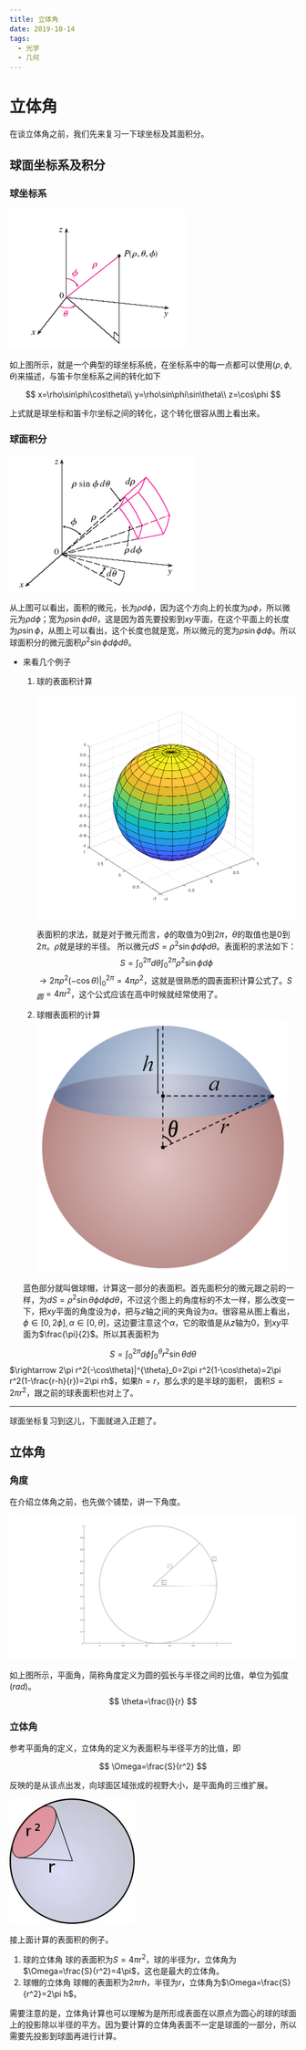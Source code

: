 ```yaml
---
title: 立体角
date: 2019-10-14
tags:
  - 光学
  - 几何
---
```

# 立体角
在谈立体角之前，我们先来复习一下球坐标及其面积分。

## 球面坐标系及积分

### 球坐标系

![sphere1](立体角/sphere1.png)

如上图所示，就是一个典型的球坐标系统，在坐标系中的每一点都可以使用$(\rho,\phi,\theta)$来描述，与笛卡尔坐标系之间的转化如下

$$
x=\rho\sin\phi\cos\theta\\
y=\rho\sin\phi\sin\theta\\
z=\cos\phi
$$

上式就是球坐标和笛卡尔坐标之间的转化，这个转化很容从图上看出来。

### 球面积分

![sphere2](立体角/sphere3.png)

从上图可以看出，面积的微元，长为$\rho d\phi$，因为这个方向上的长度为$\rho\phi$，所以微元为$\rho d\phi$；宽为$\rho\sin\phi d\theta$，这是因为首先要投影到$xy$平面，在这个平面上的长度为$\rho \sin\phi$，从图上可以看出，这个长度也就是宽，所以微元的宽为$\rho \sin\phi d\phi$。所以球面积分的微元面积$\rho^2 \sin\phi d\phi d\theta​$。

- 来看几个例子
  1. 球的表面积计算
     
     ![shpere4](立体角/sphere4.png)
     
     表面积的求法，就是对于微元而言，$\phi$的取值为$0$到$2\pi$，$\theta$的取值也是$0$到$2\pi$。$\rho$就是球的半径。
     所以微元$dS=\rho^2\sin\phi d\phi d\theta$。表面积的求法如下：
     $$
     S=\int_0^{2\pi}d\theta\int_0^{2\pi}\rho^2\sin\phi d\phi
     $$
     $\rightarrow 2\pi\rho^2(-\cos\theta)|^{2\pi}_0=4\pi\rho^2​$，这就是很熟悉的圆表面积计算公式了。$S_圆=4\pi r^2​$，这个公式应该在高中时候就经常使用了。

  2. 球帽表面积的计算
     ![shpere5](立体角/1.png)

  蓝色部分就叫做球帽，计算这一部分的表面积。首先面积分的微元跟之前的一样，为$dS=\rho^2\sin\theta\phi d\phi d\theta$，不过这个图上的角度标的不太一样，那么改变一下，把$xy$平面的角度设为$\phi$，把与$z$轴之间的夹角设为$\alpha$。很容易从图上看出，$\phi\in[0,2\phi],\alpha\in[0,\theta]$，这边要注意这个$\alpha$，它的取值是从$z$轴为$0$，到$xy$平面为$\frac{\pi}{2}$。所以其表面积为

$$
S=\int_0^{2\pi}d\phi\int_0^{\theta}r^2\sin\theta d\theta
$$
​	$\rightarrow 2\pi r^2(-\cos\theta)|^{\theta}_0=2\pi r^2(1-\cos\theta)=2\pi r^2(1-\frac{r-h}{r})=2\pi rh​$，如果$h=r​$，那么求的是半球的面积，	面积$S=2\pi r^2​$，跟之前的球表面积也对上了。

- - -

球面坐标复习到这儿，下面就进入正题了。
## 立体角

### 角度

在介绍立体角之前，也先做个铺垫，讲一下角度。

![](立体角/angle1.png)

如上图所示，平面角，简称角度定义为圆的弧长与半径之间的比值，单位为弧度($rad$)。
$$
\theta=\frac{l}{r}
$$


### 立体角

参考平面角的定义，立体角的定义为表面积与半径平方的比值，即

$$
\Omega=\frac{S}{r^2}
$$

反映的是从该点出发，向球面区域张成的视野大小，是平面角的三维扩展。

![](立体角/angle2.jpg)

接上面计算的表面积的例子。

1. 球的立体角
   球的表面积为$S=4\pi r^2​$，球的半径为$r​$，立体角为$\Omega=\frac{S}{r^2}=4\pi​$，这也是最大的立体角。
2. 球帽的立体角
   球帽的表面积为$2\pi rh$，半径为$r$，立体角为$\Omega=\frac{S}{r^2}=2\pi h$。

需要注意的是，立体角计算也可以理解为是所形成表面在以原点为圆心的球的球面上的投影除以半径的平方。因为要计算的立体角表面不一定是球面的一部分，所以需要先投影到球面再进行计算。



